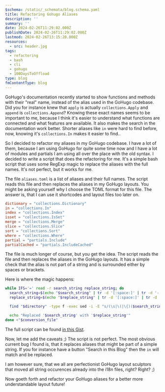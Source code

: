 ```yaml
---
$schema: /static/_schemata/blog.schema.yaml
title: Refactoring Gohugo Aliases
description: ''
summary: ''
date: 2024-02-26T11:29:02.000Z
publishDate: 2024-02-26T11:29:02.000Z
lastmod: 2024-02-26T13:15:20.000Z
resources:
  - src: header.jpg
tags:
  - refactoring
  - bash
  - cli
  - gohugo
  - 100DaysToOffload
type: blog
fmContentType: blog
---
```


GoHugo's documentation recently started to show functions and methods with their "real" name, instead of the alias used in the GoHugo codebase. Did you for instance knew that `apply` is actually `collections.Apply` and `append` is `collections.Append`? Knowing these exact names seems to be important to me, because I think it's easier to understand what functions are connected and what features are available. It also makes the search in the documentation work better. Shorter aliases like `in` were hard to find before, now, knowing it's `collections.In` makes it easier to find..

So I decided to refactor my aliases in my GoHugo codebase. I have a lot of them, because I am using GoHugo for quite some time now and I have a lot of modules and partials I am using all over the place with the old syntax. I decided to write a script that does the refactoring for me. It's a simple bash script that uses some RegExp magic to replace the aliases with the full names. It's not perfect, but it works for me.

The file `aliases.toml` is a list of aliases and their full names. The script reads this file and then replaces the aliases in my GoHugo layouts. You might be asking yourself why I choose the TOML format for this file. The answer is, that I can use it shortcodes and layout files too later on.

```toml
dictionary = "collections.Dictionary"
in = "collections.In"
index = "collections.Index"
isset = "collections.IsSet"
merge = "collections.Merge"
slice = "collections.Slice"
sort = "collections.Sort"
where = "collections.Where"
partial = "partials.Include"
partialCached = "partials.IncludeCached"
```

The file is much longer of course, but you get the idea. The script reads the file and then replaces the aliases in the GoHugo layouts. It has a simple check that the alias is not part of a string and is surrounded either by spaces or brackets.

Here is where the magic happens:

```bash
while IFS='=' read -r search_string replace_string; do
  search_string=$(echo "$search_string" | tr -d '[:space:]' | tr -d '-')
  replace_string=$(echo "$replace_string" | tr -d '[:space:]' | tr -d '"' | tr -d '-')

  find "$directory" -type f -exec sed -i -E "s/(\s|\(|\{)($search_string)(\s|\)|\})/\1$replace_string\3/g" {} +

  echo "Replaced '$search_string' with '$replace_string'"
done <"$conversion_file"
```

The full script can be found [in this Gist](https://gist.github.com/davidsneighbour/fb8c0d0188cb9340feab83f77a443093).

Now, let me add the caveats ;) The script is not perfect. The most obvious current bug I found is, that it replaces aliases that might be part of a simple string. If you for instance have a button "Search in this Blog" then the `in` will match and be replaced.

I am however sure, that we all are perfectionist GoHugo layout sculptors that moved all string occurences already into the i18n files, right? Right? ;)

Now goeth forth and refactor your GoHugo aliases for a better more understandable layout future!
